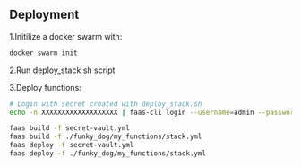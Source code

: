 ## Deployment

1.Initilize a docker swarm with:

```bash
docker swarm init
```

2.Run deploy_stack.sh script

3.Deploy functions:

```bash
# Login with secret created with deploy_stack.sh
echo -n XXXXXXXXXXXXXXXXXXX | faas-cli login --username=admin --password-stdin

faas build -f secret-vault.yml
faas build -f ./funky_dog/my_functions/stack.yml
faas deploy -f secret-vault.yml
faas deploy -f ./funky_dog/my_functions/stack.yml
```
